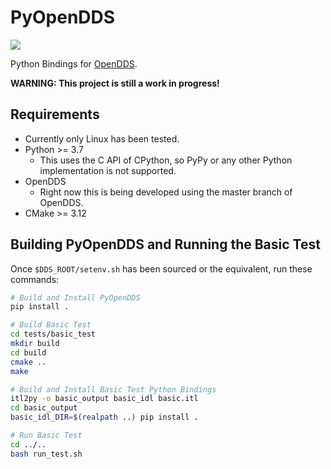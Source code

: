 # PyOpenDDS

[![](https://github.com/iguessthislldo/pyopendds/workflows/pyopendds/badge.svg)](
  https://github.com/iguessthislldo/pyopendds/actions?query=workflow%3Apyopendds)

Python Bindings for [OpenDDS](https://github.com/objectcomputing/OpenDDS).

**WARNING: This project is still a work in progress!**

## Requirements

- Currently only Linux has been tested.
- Python >= 3.7
  - This uses the C API of CPython, so PyPy or any other Python implementation
    is not supported.
- OpenDDS
  - Right now this is being developed using the master branch of OpenDDS.
- CMake >= 3.12

## Building PyOpenDDS and Running the Basic Test

Once `$DDS_ROOT/setenv.sh` has been sourced or the equivalent, run these
commands:

```sh
# Build and Install PyOpenDDS
pip install .

# Build Basic Test
cd tests/basic_test
mkdir build
cd build
cmake ..
make

# Build and Install Basic Test Python Bindings
itl2py -o basic_output basic_idl basic.itl
cd basic_output
basic_idl_DIR=$(realpath ..) pip install .

# Run Basic Test
cd ../..
bash run_test.sh
```
